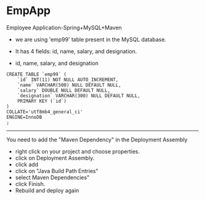 # EmpApp
Employee Application-Spring+MySQL+Maven

- we are using  'emp99' table present in the MySQL database. 

- It has 4 fields: id, name, salary, and designation.

- id, name, salary, and designation


```
CREATE TABLE `emp99` (
	`id` INT(11) NOT NULL AUTO_INCREMENT,
	`name` VARCHAR(500) NULL DEFAULT NULL,
	`salary` DOUBLE NULL DEFAULT NULL,
	`designation` VARCHAR(300) NULL DEFAULT NULL,
	PRIMARY KEY (`id`)
)
COLLATE='utf8mb4_general_ci'
ENGINE=InnoDB
;
```

---------------------------
You need to add the "Maven Dependency" in the Deployment Assembly

- right click on your project and choose properties.
- click on Deployment Assembly.
- click add
- click on "Java Build Path Entries"
- select Maven Dependencies"
- click Finish.
- Rebuild and deploy again
